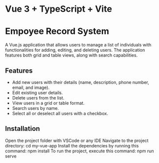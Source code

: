# Vue 3 + TypeScript + Vite

# Empoyee Record System

A Vue.js application that allows users to manage a list of individuals with functionalities for adding, editing, and deleting users. The application features both grid and table views, along with search capabilities.

## Features

- Add new users with their details (name, description, phone number, email, and image).
- Edit existing user details.
- Delete users from the list.
- View users in a grid or table format.
- Search users by name.
- Select all or deselect all users with a checkbox.

## Installation

Open the project folder with VSCode or any IDE
Navigate to the project directory: cd my-vue-app
Install the dependencies by running this command: npm install
To run the project, execute this command: npm run serve
